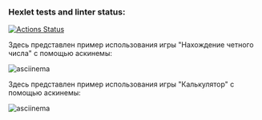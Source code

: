 ### Hexlet tests and linter status:
[![Actions Status](https://github.com/Labauri/frontend-project-44/actions/workflows/hexlet-check.yml/badge.svg)](https://github.com/Labauri/frontend-project-44/actions)

Здесь представлен пример использования игры "Нахождение четного числа" с помощью аскинемы:

![asciinema](https://asciinema.org/a/HjGQT9kGE1m5nNzqqGydrCjWz)

Здесь представлен пример использования игры "Калькулятор" с помощью аскинемы:

![asciinema](https://asciinema.org/a/EXVgRpz9J5mPU7b1Stlp5JzJj)


